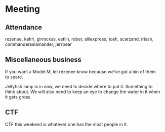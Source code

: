 # Meeting

## Attendance
rezenee, kahrl, girrockss, estlin, rober, alliexpress, tosh, scarzahd, irissh, commandersalamander, jerrbear

## Miscellaneous business

If you want a Model M, let rezenee know because we've got a bin of them to spare. 

Jellyfish lamp is in now, we need to decide where to put it. Something to think about. We will also need to keep an eye to change the water in it when it gets gross. 

## CTF
CTF this weekend is whatever one has the most people in it. 
